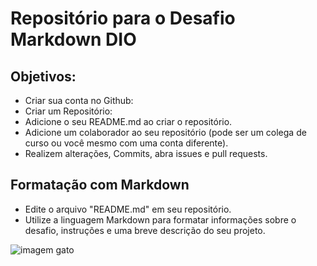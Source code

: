 # Repositório para o Desafio Markdown DIO

## Objetivos:

- Criar sua conta no Github:
- Criar um Repositório:
- Adicione o seu README.md ao criar o repositório.
- Adicione um colaborador ao seu repositório (pode ser um colega de curso ou você mesmo com uma conta diferente).
- Realizem alterações, Commits, abra issues e pull requests.


## Formatação com Markdown

- Edite o arquivo "README.md" em seu repositório.
- Utilize a linguagem Markdown para formatar informações sobre o desafio, instruções e uma breve descrição do seu projeto.

![imagem gato](https://data.pixiz.com/output/user/frame/preview/400x400/5/3/0/7/3777035_4d0f6.jpg)

